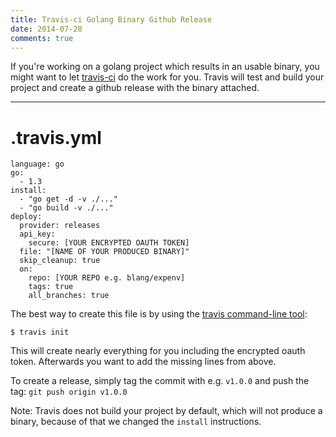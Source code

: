 ```yaml
---
title: Travis-ci Golang Binary Github Release
date: 2014-07-28
comments: true
---
```


If you're working on a golang project which results in an usable binary, you might want to let [travis-ci](https://travis-ci.org/) do the work for you. Travis will test and build your project and create a github release with the binary attached.

-----

# .travis.yml

```
language: go
go:
  - 1.3
install:
  - "go get -d -v ./..."
  - "go build -v ./..."
deploy:
  provider: releases
  api_key:
    secure: [YOUR ENCRYPTED OAUTH TOKEN]
  file: "[NAME OF YOUR PRODUCED BINARY]"
  skip_cleanup: true
  on:
    repo: [YOUR REPO e.g. blang/expenv]
    tags: true
    all_branches: true
```

The best way to create this file is by using the [travis command-line tool](http://blog.travis-ci.com/2013-01-14-new-client/):

```
$ travis init
```

This will create nearly everything for you including the encrypted oauth token. Afterwards you want to add the missing lines from above.

To create a release, simply tag the commit with e.g. `v1.0.0` and push the tag: `git push origin v1.0.0`

Note: Travis does not build your project by default, which will not produce a binary, because of that we changed the `install` instructions.